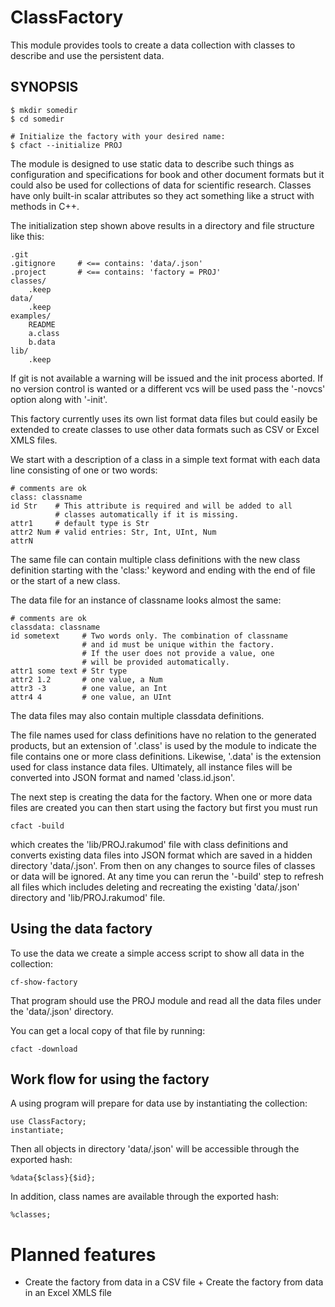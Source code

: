 # ClassFactory

This module provides tools to create a data collection with classes to describe and use the persistent data. 

## SYNOPSIS

    $ mkdir somedir
    $ cd somedir

    # Initialize the factory with your desired name:
    $ cfact --initialize PROJ

The module is designed to use static data to describe such things as configuration and specifications for book and other document formats but it could also be used for collections of data for scientific research. Classes have only built-in scalar attributes so they act something like a struct with methods in C++.

The initialization step shown above results in a directory and file structure like this:

    .git           
    .gitignore     # <== contains: 'data/.json'
    .project       # <== contains: 'factory = PROJ'
    classes/
        .keep
    data/
        .keep
    examples/
        README
        a.class
        b.data
    lib/
        .keep

If git is not available a warning will be issued and the init process aborted. If no version control is wanted or a different vcs will be used pass the '-novcs' option along with '-init'.

This factory currently uses its own list format data files but could easily be extended to create classes to use other data formats such as CSV or Excel XMLS files.

We start with a description of a class in a simple text format with each data line consisting of one or two words:

    # comments are ok
    class: classname
    id Str    # This attribute is required and will be added to all
              # classes automatically if it is missing.
    attr1     # default type is Str
    attr2 Num # valid entries: Str, Int, UInt, Num
    attrN

The same file can contain multiple class definitions with the new class definition starting with the 'class:' keyword and ending with the end of file or the start of a new class.

The data file for an instance of classname looks almost the same:

    # comments are ok
    classdata: classname
    id sometext     # Two words only. The combination of classname
                    # and id must be unique within the factory.
                    # If the user does not provide a value, one
                    # will be provided automatically.
    attr1 some text # Str type
    attr2 1.2       # one value, a Num
    attr3 -3        # one value, an Int
    attr4 4         # one value, an UInt

The data files may also contain multiple classdata definitions.

The file names used for class definitions have no relation to the generated products, but an extension of '.class' is used by the module to indicate the file contains one or more class definitions. Likewise, '.data' is the extension used for class instance data files. Ultimately, all instance files will be converted into JSON format and named 'class.id.json'.

The next step is creating the data for the factory. When one or more data files are created you can then start using the factory but first you must run

    cfact -build

which creates the 'lib/PROJ.rakumod' file with class definitions and converts existing data files into JSON format which are saved in a hidden directory 'data/.json'. From then on any changes to source files of classes or data will be ignored. At any time you can rerun the '-build' step to refresh all files which includes deleting and recreating the existing 'data/.json' directory and 'lib/PROJ.rakumod' file.

## Using the data factory

To use the data we create a simple access script to show all data in the collection:

    cf-show-factory

That program should use the PROJ module and read all the data files under the 'data/.json' directory.

You can get a local copy of that file by running:

    cfact -download

## Work flow for using the factory

A using program will prepare for data use by instantiating the collection:

    use ClassFactory;
    instantiate;

Then all objects in directory 'data/.json' will be accessible through the exported hash:

    %data{$class}{$id};

In addition, class names are available through the exported hash:

    %classes;

# Planned features

+ Create the factory from data in a CSV file + Create the factory from data in an Excel XMLS file

